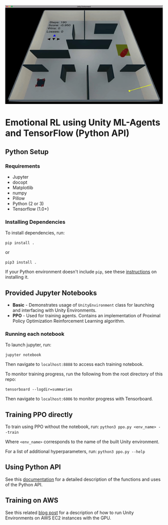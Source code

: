 <img src="https://github.com/haeriamin/files/blob/master/erl1.gif">

# Emotional RL using Unity ML-Agents and TensorFlow (Python API)

## Python Setup

### Requirements
* Jupyter
* docopt
* Matplotlib
* numpy
* Pillow
* Python (2 or 3)
* Tensorflow (1.0+)

### Installing Dependencies
To install dependencies, run:

`pip install .`

or

`pip3 install .`

If your Python environment doesn't include `pip`, see these [instructions](https://packaging.python.org/guides/installing-using-linux-tools/#installing-pip-setuptools-wheel-with-linux-package-managers) on installing it.

## Provided Jupyter Notebooks

* **Basic** - Demonstrates usage of `UnityEnvironment` class for launching and interfacing with Unity Environments.
* **PPO** - Used for training agents. Contains an implementation of Proximal Policy Optimization Reinforcement Learning algorithm.

### Running each notebook

To launch jupyter, run:

`jupyter notebook`

Then navigate to `localhost:8888` to access each training notebook.

To monitor training progress, run the following from the root directory of this repo:

`tensorboard --logdir=summaries`

Then navigate to `localhost:6006` to monitor progress with Tensorboard.

## Training PPO directly

To train using PPO without the notebook, run: `python3 ppo.py <env_name> --train`

Where `<env_name>` corresponds to the name of the built Unity environment.

For a list of additional hyperparameters, run: `python3 ppo.py --help`

## Using Python API
See this [documentation](../docs/Unity-Agents---Python-API.md) for a detailed description of the functions and uses of the Python API.

## Training on AWS
See this related [blog post](https://medium.com/towards-data-science/how-to-run-unity-on-amazon-cloud-or-without-monitor-3c10ce022639) for a description of how to run Unity Environments on AWS EC2 instances with the GPU.
